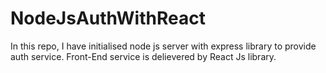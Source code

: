 # NodeJsAuthWithReact
In this repo, I have initialised node js server with express library to provide auth service. Front-End service is delievered by React Js library.
